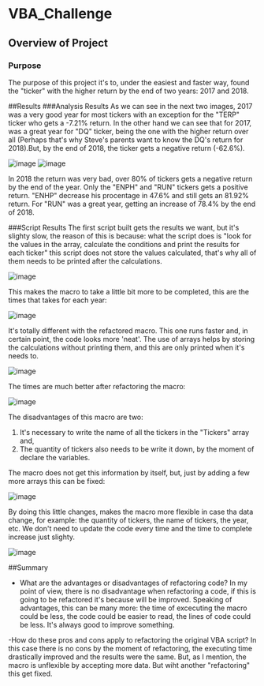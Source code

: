 # VBA_Challenge

## Overview of Project
### Purpose
The purpose of this project it's to, under the easiest and faster way, found the "ticker" with the higher return by the end of two years: 2017 and 2018.

##Results
###Analysis Results
As we can see in the next two images, 2017 was a very good year for most tickers with an exception for the "TERP" ticker who gets a -7.21% return. In the other hand we can see that for 2017, was a great year for "DQ" ticker, being the one with the higher return over all (Perhaps that's why Steve's parents want to know the DQ's return for 2018).But, by the end of 2018, the ticker gets a negative return (-62.6%).


![image](https://user-images.githubusercontent.com/96214489/148877844-6d717769-26a2-445e-aa69-47a001e9060b.png)
![image](https://user-images.githubusercontent.com/96214489/148877906-8acc95dd-2a28-46a3-a7b2-e16d99f63661.png)

In 2018 the return was very bad, over 80% of tickers gets a negative return by the end of the year. Only the "ENPH" and "RUN" tickers gets a positive return. "ENHP" decrease his procentage in 47.6% and still gets an 81.92% return. For "RUN" was a great year, getting an increase of 78.4% by the end of 2018.

###Script Results
The first script built gets the results we want, but it's slighty slow, the reason of this is because: what the script does is "look for the values in the array, calculate the conditions and print the results for each ticker" this script does not store the values calculated, that's why all of them needs to be printed after the calculations.

![image](https://user-images.githubusercontent.com/96214489/148880908-4b92fdfb-d100-4511-9fdd-05b992352a0f.png)

This makes the macro to take a little bit more to be completed, this are the times that takes for each year:

![image](https://user-images.githubusercontent.com/96214489/148881139-4c0fba1f-f1ff-4909-8431-75e431e0503d.png)

It's totally different with the refactored macro. This one runs faster and, in certain point, the code looks more 'neat'. The use of arrays helps by storing the calculations without printing them, and this are only printed when it's needs to.

![image](https://user-images.githubusercontent.com/96214489/148881793-a982479d-950e-45a3-afcc-fa423512e7a2.png)

The times are much better after refactoring the macro:

![image](https://user-images.githubusercontent.com/96214489/148882093-f081a0b8-1c57-422e-9be1-6a841224d5ad.png)

The disadvantages of this macro are two: 
1. It's necessary to write the name of all the tickers in the "Tickers" array and,
2. The quantity of tickers also needs to be write it down, by the moment of declare the variables.

The macro does not get this information by itself, but, just by adding a few more arrays this can be fixed:

![image](https://user-images.githubusercontent.com/96214489/148882711-cb334ea6-fc2c-4609-aacf-19d1c193b5d4.png)

By doing this little changes, makes the macro more flexible in case tha data change, for example: the quantity of tickers, the name of tickers, the year, etc. We don't need to update the code every time and the time to complete increase just slighty.

![image](https://user-images.githubusercontent.com/96214489/148883886-7b6144fb-ff11-4e65-a115-20390a19ef6d.png)

##Summary

- What are the advantages or disadvantages of refactoring code?
In my point of view, there is no disadvantage when refactoring a code, if this is going to be refactored it's because will be improved. 
Speaking of advantages, this can be many more: the time of excecuting the macro could be less, the code could be easier to read, the lines of code could be less. It's always good to improve something.

-How do these pros and cons apply to refactoring the original VBA script?
In this case there is no cons by the moment of refactoring, the executing time drastically improved and the results were the same. But, as I mention, the macro is unflexible by accepting more data. But wiht another "refactoring" this get fixed.



